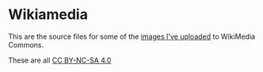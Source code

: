 # Wikiamedia

This are the source files for some of the [images I've uploaded](https://commons.wikimedia.org/wiki/Special:ListFiles/Jim_McKeeth) to WikiMedia Commons.

These are all [CC BY-NC-SA 4.0](https://creativecommons.org/licenses/by-nc-sa/4.0/)
